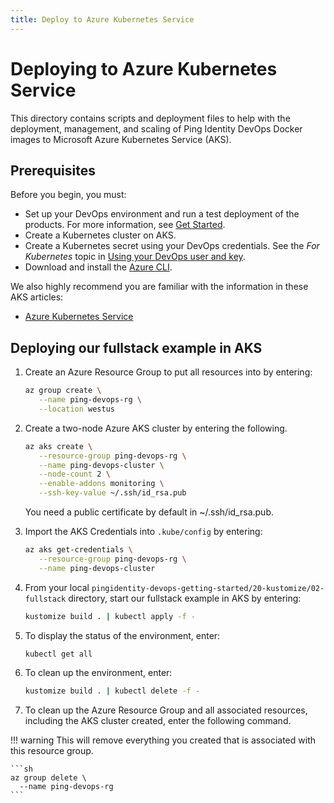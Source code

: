 ```yaml
---
title: Deploy to Azure Kubernetes Service
---
```

# Deploying to Azure Kubernetes Service

This directory contains scripts and deployment files to help with the deployment, management, and scaling of Ping Identity DevOps Docker images to Microsoft Azure Kubernetes Service (AKS).

## Prerequisites
Before you begin, you must:

* Set up your DevOps environment and run a test deployment of the products. For more information, see [Get Started](../get-started/getStarted.md).
* Create a Kubernetes cluster on AKS.
* Create a Kubernetes secret using your DevOps credentials. See the *For Kubernetes* topic in [Using your DevOps user and key](../get-started/devopsUserKey.md).
* Download and install the [Azure CLI](https://docs.microsoft.com/cli/azure/install-azure-cli).

We also highly recommend you are familiar with the information in these AKS articles:

* [Azure Kubernetes Service](https://docs.microsoft.com/en-us/azure/aks/intro-kubernetes)

## Deploying our fullstack example in AKS

1. Create an Azure Resource Group to put all resources into by entering:

      ```sh
      az group create \
         --name ping-devops-rg \
         --location westus
      ```

1. Create a two-node Azure AKS cluster by entering the following.

      ```sh
      az aks create \
         --resource-group ping-devops-rg \
         --name ping-devops-cluster \
         --node-count 2 \
         --enable-addons monitoring \
         --ssh-key-value ~/.ssh/id_rsa.pub
      ```

      You need a public certificate by default in ~/.ssh/id_rsa.pub.

1. Import the AKS Credentials into `.kube/config` by entering:

      ```sh
      az aks get-credentials \
         --resource-group ping-devops-rg \
         --name ping-devops-cluster
      ```

1. From your local `pingidentity-devops-getting-started/20-kustomize/02-fullstack` directory, start our fullstack example in AKS by entering:

      ```sh
      kustomize build . | kubectl apply -f -
      ```

1. To display the status of the environment, enter:

      ```sh
      kubectl get all
      ```

1. To clean up the environment, enter:

      ```sh
      kustomize build . | kubectl delete -f -
      ```

1. To clean up the Azure Resource Group and all associated resources, including the AKS cluster created, enter the following command.

!!! warning
    This will remove everything you created that is associated with this resource group.

    ```sh
    az group delete \
      --name ping-devops-rg
    ```
